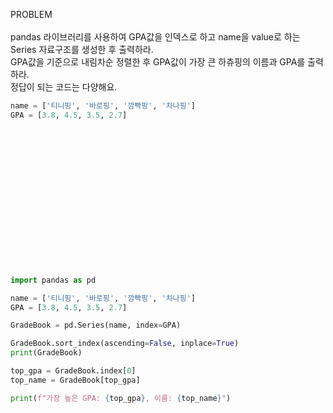 PROBLEM   
<BR>
pandas 라이브러리를 사용하여 GPA값을 인덱스로 하고 name을 value로 하는 Series 자료구조를 생성한 후 출력하라.  
GPA값을 기준으로 내림차순 정렬한 후 GPA값이 가장 큰 하츄핑의 이름과 GPA를 출력하라.  
정답이 되는 코드는 다양해요.  

```Python
name = ['티니핑', '바로핑', '깜빡핑', '차나핑']  
GPA = [3.8, 4.5, 3.5, 2.7]  
```



<br>
<br><br><br><br><br><br><br><br><br>
<br><br><br>






```Python
import pandas as pd

name = ['티니핑', '바로핑', '깜빡핑', '차나핑']
GPA = [3.8, 4.5, 3.5, 2.7]

GradeBook = pd.Series(name, index=GPA)

GradeBook.sort_index(ascending=False, inplace=True)
print(GradeBook)

top_gpa = GradeBook.index[0]
top_name = GradeBook[top_gpa]

print(f"가장 높은 GPA: {top_gpa}, 이름: {top_name}")
```

